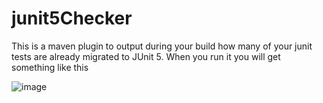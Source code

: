 # junit5Checker

This is a maven plugin to output during your build how many of your junit tests are already migrated to JUnit 5. When you run it you will get something like this 

![image](https://i.ibb.co/JksSCR6/Screenshot-from-2020-01-23-19-03-50.png)

